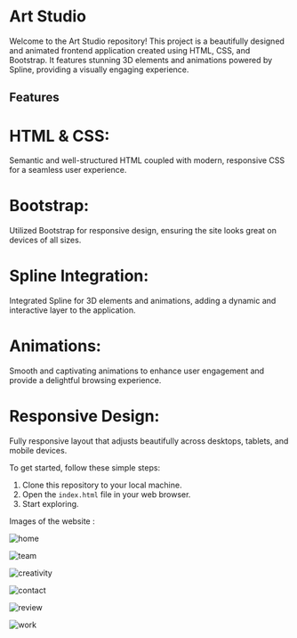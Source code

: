 # Art Studio

Welcome to the Art Studio repository! This project is a beautifully designed and animated 
frontend application created using HTML, CSS, and Bootstrap. It features stunning 3D elements and 
animations powered by Spline, providing a visually engaging experience.

## Features

# HTML & CSS:
Semantic and well-structured HTML coupled with modern, responsive CSS for a seamless user experience.
# Bootstrap:
Utilized Bootstrap for responsive design, ensuring the site looks great on devices of all sizes.
# Spline Integration:
Integrated Spline for 3D elements and animations, adding a dynamic and interactive layer to the application.
# Animations:
Smooth and captivating animations to enhance user engagement and provide a delightful browsing experience.
# Responsive Design:
Fully responsive layout that adjusts beautifully across desktops, tablets, and mobile devices.

To get started, follow these simple steps:

1. Clone this repository to your local machine.
2. Open the `index.html` file in your web browser.
3. Start exploring.

Images of the website :

![home](https://github.com/ItsAryanSharma/Beat-Boutique/assets/123888689/09f07375-e48d-4726-825f-f122329bf053)

![team](https://github.com/ItsAryanSharma/Beat-Boutique/assets/123888689/efcb394b-2bab-472e-9478-4fe85741c89a)

![creativity](https://github.com/ItsAryanSharma/Beat-Boutique/assets/123888689/ecf214cb-d794-4727-9684-3ca992976cc0)

![contact](https://github.com/ItsAryanSharma/Beat-Boutique/assets/123888689/e9f7e141-5d13-4952-b1b6-1c6e7b6fc248)

![review](https://github.com/ItsAryanSharma/Beat-Boutique/assets/123888689/b96136f5-e751-444c-9db8-fad691a101fb)

![work](https://github.com/ItsAryanSharma/Beat-Boutique/assets/123888689/808ef926-9e7e-45b8-b493-850a342b315d)
